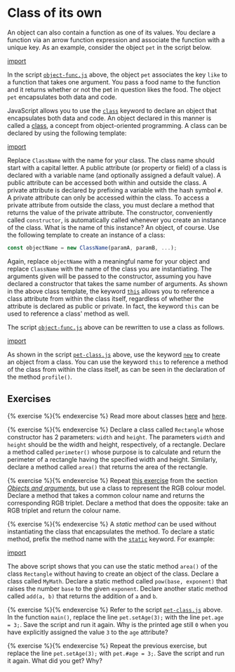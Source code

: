# Class of its own

An object can also contain a function as one of its values. You declare a
function via an arrow function expression and associate the function with a
unique key. As an example, consider the object `pet` in the script below.

[import](code/object-func.js)

In the script [`object-func.js`](code/object-func.js) above, the object `pet`
associates the key `like` to a function that takes one argument. You pass a food
name to the function and it returns whether or not the pet in question likes the
food. The object `pet` encapsulates both data and code.

JavaScript allows you to use the
[`class`](https://developer.mozilla.org/en-US/docs/Web/JavaScript/Reference/Statements/class)
keyword to declare an object that encapsulates both data and code. An object
declared in this manner is called a
[class](https://developer.mozilla.org/en-US/docs/Web/JavaScript/Reference/Classes),
a concept from object-oriented programming. A class can be declared by using the
following template:

[import](code/class-template.js)

Replace `ClassName` with the name for your class. The class name should start
with a capital letter. A public attribute (or property or field) of a class is
declared with a variable name (and optionally assigned a default value). A
public attribute can be accessed both within and outside the class. A private
attribute is declared by prefixing a variable with the hash symbol `#`. A
private attribute can only be accessed within the class. To access a private
attribute from outside the class, you must declare a method that returns the
value of the private attribute. The constructor, conveniently called
`constructor`, is automatically called whenever you create an instance of the
class. What is the name of this instance? An object, of course. Use the
following template to create an instance of a class:

```js
const objectName = new ClassName(paramA, paramB, ...);
```

Again, replace `objectName` with a meaningful name for your object and replace
`ClassName` with the name of the class you are instantiating. The arguments
given will be passed to the constructor, assuming you have declared a
constructor that takes the same number of arguments. As shown in the above class
template, the keyword
[`this`](https://developer.mozilla.org/en-US/docs/Web/JavaScript/Reference/Operators/this)
allows you to reference a class attribute from within the class itself,
regardless of whether the attribute is declared as public or private. In fact,
the keyword `this` can be used to reference a class' method as well.

The script [`object-func.js`](code/object-func.js) above can be rewritten to use
a class as follows.

[import](code/pet-class.js)

As shown in the script [`pet-class.js`](code/pet-class.js) above, use the
keyword
[`new`](https://developer.mozilla.org/en-US/docs/Web/JavaScript/Reference/Operators/new)
to create an object from a class. You can use the keyword `this` to reference a
method of the class from within the class itself, as can be seen in the
declaration of the method `profile()`.

<!-- ====================================================================== -->

## Exercises

<!-- prettier-ignore -->
{% exercise %}{% endexercise %}
Read more about classes
[here](https://developer.mozilla.org/en-US/docs/Web/JavaScript/Reference/Classes)
and
[here](https://developer.mozilla.org/en-US/docs/Web/JavaScript/Guide/Using_Classes).

<!-- prettier-ignore -->
{% exercise %}{% endexercise %}
Declare a class called `Rectangle` whose constructor has 2 parameters: `width`
and `height`. The parameters `width` and `height` should be the width and
height, respectively, of a rectangle. Declare a method called `perimeter()`
whose purpose is to calculate and return the perimeter of a rectangle having the
specified width and height. Similarly, declare a method called `area()` that
returns the area of the rectangle.

<!-- prettier-ignore -->
{% exercise %}{% endexercise %}
Repeat [this exercise](argument.md#rgb) from the section
[_Objects and arguments_](argument.md), but use a class to represent the RGB
colour model. Declare a method that takes a common colour name and returns the
corresponding RGB triplet. Declare a method that does the opposite: take an RGB
triplet and return the colour name.

<!-- prettier-ignore -->
{% exercise %}{% endexercise %}
A _static method_ can be used without instantiating the class that encapsulates
the method. To declare a static method, prefix the method name with the
[`static`](https://developer.mozilla.org/en-US/docs/Web/JavaScript/Reference/Classes/static)
keyword. For example:

[import](code/static.js)

The above script shows that you can use the static method `area()` of the class
`Rectangle` without having to create an object of the class. Declare a class
called `MyMath`. Declare a static method called `pow(base, exponent)` that
raises the number `base` to the given `exponent`. Declare another static method
called `add(a, b)` that returns the addition of `a` and `b`.

<!-- prettier-ignore -->
{% exercise %}{% endexercise %}
Refer to the script [`pet-class.js`](code/pet-class.js) above. In the function
`main()`, replace the line `pet.setAge(3);` with the line `pet.age = 3;`. Save
the script and run it again. Why is the printed age still `0` when you have
explicitly assigned the value `3` to the `age` attribute?

<!-- prettier-ignore -->
{% exercise %}{% endexercise %}
Repeat the previous exercise, but replace the line `pet.setAge(3);` with
`pet.#age = 3;`. Save the script and run it again. What did you get? Why?
